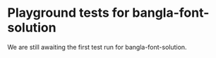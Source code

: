 # Playground tests for bangla-font-solution
We are still awaiting the first test run for bangla-font-solution.
